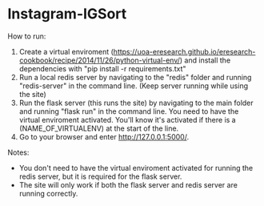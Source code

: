 # Instagram-IGSort

How to run:

1. Create a virtual enviroment (https://uoa-eresearch.github.io/eresearch-cookbook/recipe/2014/11/26/python-virtual-env/) and install the dependencies with "pip install -r requirements.txt"
2. Run a local redis server by navigating to the "redis" folder and running "redis-server" in the command line. (Keep server running while using the site)
3. Run the flask server (this runs the site) by navigating to the main folder and running "flask run" in the command line. You need to have the virtual enviroment activated. You'll know it's activated if there is a (NAME_OF_VIRTUALENV) at the start of the line.
4. Go to your browser and enter http://127.0.0.1:5000/.

Notes:
- You don't need to have the virtual enviroment activated for running the redis server, but it is required for the flask server.
- The site will only work if both the flask server and redis server are running correctly.
